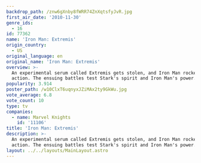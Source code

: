 ```yaml
---
backdrop_path: /znw6gXnby8fWRR74ZnXqtsfyJvR.jpg
first_air_date: '2010-11-30'
genre_ids:
  - 16
id: 77362
name: 'Iron Man: Extremis'
origin_country:
  - US
original_language: en
original_name: 'Iron Man: Extremis'
overview: >-
  An experimental serum called Extremis gets stolen, and Iron Man rockets into
  action. The ensuing battles test Stark's spirit and Iron Man's power.
popularity: 3.914
poster_path: /w10ClxT6uqnyxJZiMAx2ty9GkWu.jpg
vote_average: 6.8
vote_count: 10
type: tv
companies:
  - name: Marvel Knights
    id: '11106'
title: 'Iron Man: Extremis'
description: >-
  An experimental serum called Extremis gets stolen, and Iron Man rockets into
  action. The ensuing battles test Stark's spirit and Iron Man's power.
layout: ../../layouts/MainLayout.astro
---
```


